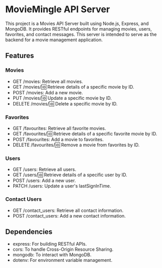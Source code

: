 # MovieMingle API Server
This project is a Movies API Server built using Node.js, Express, and MongoDB. It provides RESTful endpoints for managing movies, users, favorites, and contact messages. This server is intended to serve as the backend for a movie management application.  

## Features
### Movies
- GET /movies: Retrieve all movies.
- GET /movies/:id: Retrieve details of a specific movie by ID.
- POST /movies: Add a new movie.
- PUT /movies/:id: Update a specific movie by ID.
- DELETE /movies/:id: Delete a specific movie by ID.

### Favorites
- GET /favourites: Retrieve all favorite movies.
- GET /favourites/:id: Retrieve details of a specific favorite movie by ID.
- POST /favourites: Add a movie to favorites.
- DELETE /favourites/:id: Remove a movie from favorites by ID.

### Users
- GET /users: Retrieve all users.
- GET /users/:id: Retrieve details of a specific user by ID.
- POST /users: Add a new user.
- PATCH /users: Update a user's lastSignInTime.

### Contact Users
- GET /contact_users: Retrieve all contact information.
- POST /contact_users: Add a new contact information.

## Dependencies
- express: For building RESTful APIs.
- cors: To handle Cross-Origin Resource Sharing.
- mongodb: To interact with MongoDB.
- dotenv: For environment variable management.
